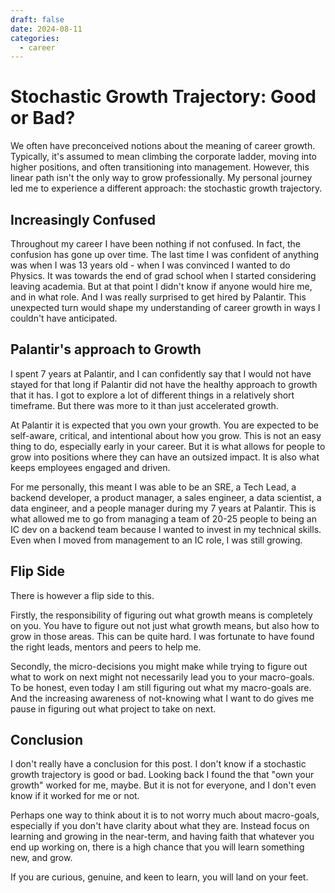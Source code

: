 ```yaml
---
draft: false
date: 2024-08-11
categories:
  - career
---
```


# Stochastic Growth Trajectory: Good or Bad?

We often have preconceived notions about the meaning of career growth. Typically, it's assumed to mean climbing the corporate ladder, moving into higher positions, and often transitioning into management. However, this linear path isn't the only way to grow professionally. My personal journey led me to experience a different approach: the stochastic growth trajectory.

## Increasingly Confused

Throughout my career I have been nothing if not confused. In fact, the confusion has gone up over time. The last time I was confident of anything was when I was 13 years old - when I was convinced I wanted to do Physics. It was towards the end of grad school when I started considering leaving academia. But at that point I didn't know if anyone would hire me, and in what role. And I was really surprised to get hired by Palantir. This unexpected turn would shape my understanding of career growth in ways I couldn't have anticipated.

## Palantir's approach to Growth

I spent 7 years at Palantir, and I can confidently say that I would not have stayed for that long if Palantir did not have the healthy approach to growth that it has. I got to explore a lot of different things in a relatively short timeframe. But there was more to it than just accelerated growth.

At Palantir it is expected that you own your growth. You are expected to be self-aware, critical, and intentional about how you grow. This is not an easy thing to do, especially early in your career. But it is what allows for people to grow into positions where they can have an outsized impact. It is also what keeps employees engaged and driven.

For me personally, this meant I was able to be an SRE, a Tech Lead, a backend developer, a product manager, a sales engineer, a data scientist, a data engineer, and a people manager during my 7 years at Palantir. This is what allowed me to go from managing a team of 20-25 people to being an IC dev on a backend team because I wanted to invest in my technical skills. Even when I moved from management to an IC role, I was still growing.

## Flip Side

There is however a flip side to this. 

Firstly, the responsibility of figuring out what growth means is completely on you. You have to figure out not just what growth means, but also how to grow in those areas. This can be quite hard. I was fortunate to have found the right leads, mentors and peers to help me.

Secondly, the micro-decisions you might make while trying to figure out what to work on next might not necessarily lead you to your macro-goals. To be honest, even today I am still figuring out what my macro-goals are. And the increasing awareness of not-knowing what I want to do gives me pause in figuring out what project to take on next.


## Conclusion

I don't really have a conclusion for this post. I don't know if a stochastic growth trajectory is good or bad. Looking back I found the that "own your growth" worked for me, maybe. But it is not for everyone, and I don't even know if it worked for me or not. 

Perhaps one way to think about it is to not worry much about macro-goals, especially if you don't have clarity about what they are. Instead focus on learning and growing in the near-term, and having faith that whatever you end up working on, there is a high chance that you will learn something new, and grow.

If you are curious, genuine, and keen to learn, you will land on your feet.